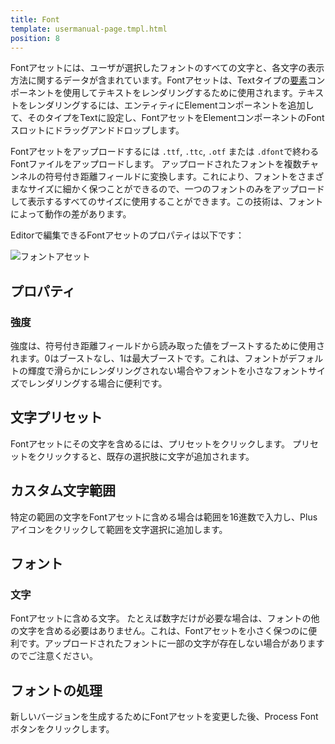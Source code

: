 ```yaml
---
title: Font
template: usermanual-page.tmpl.html
position: 8
---
```


Fontアセットには、ユーザが選択したフォントのすべての文字と、各文字の表示方法に関するデータが含まれています。Fontアセットは、Textタイプの[要素][1]コンポーネントを使用してテキストをレンダリングするために使用されます。テキストをレンダリングするには、エンティティにElementコンポーネントを追加して、そのタイプをTextに設定し、FontアセットをElementコンポーネントのFontスロットにドラッグアンドドロップします。

Fontアセットをアップロードするには `.ttf`, `.ttc`, `.otf` または `.dfont`で終わるFontファイルをアップロードします。 アップロードされたフォントを複数チャンネルの符号付き距離フィールドに変換します。これにより、フォントをさまざまなサイズに細かく保つことができるので、一つのフォントのみをアップロードして表示するすべてのサイズに使用することができます。この技術は、フォントによって動作の差があります。

Editorで編集できるFontアセットのプロパティは以下です：

![フォントアセット][2]

## プロパティ

### 強度

強度は、符号付き距離フィールドから読み取った値をブーストするために使用されます。0はブーストなし、1は最大ブーストです。これは、フォントがデフォルトの輝度で滑らかにレンダリングされない場合やフォントを小さなフォントサイズでレンダリングする場合に便利です。

## 文字プリセット

Fontアセットにその文字を含めるには、プリセットをクリックします。 プリセットをクリックすると、既存の選択肢に文字が追加されます。

## カスタム文字範囲

特定の範囲の文字をFontアセットに含める場合は範囲を16進数で入力し、Plusアイコンをクリックして範囲を文字選択に追加します。

## フォント

### 文字

Fontアセットに含める文字。 たとえば数字だけが必要な場合は、フォントの他の文字を含める必要はありません。これは、Fontアセットを小さく保つのに便利です。アップロードされたフォントに一部の文字が存在しない場合がありますのでご注意ください。

## フォントの処理

新しいバージョンを生成するためにFontアセットを変更した後、Process Fontボタンをクリックします。

[1]: /user-manual/packs/components/element/
[2]: /images/user-manual/assets/fonts/font.png

